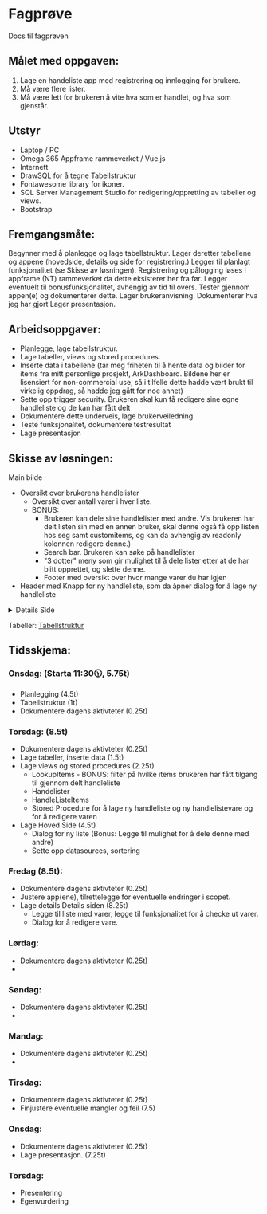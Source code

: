 # Fagprøve
Docs til fagprøven

## Målet med oppgaven:
1. Lage en handeliste app med registrering og innlogging for brukere.
2. Må være flere lister.
3. Må være lett for brukeren å vite hva som er handlet, og hva som gjenstår.

## Utstyr
- Laptop / PC
- Omega 365 Appframe rammeverket / Vue.js
- Internett
- DrawSQL for å tegne Tabellstruktur
- Fontawesome library for ikoner.
- SQL Server Management Studio for redigering/oppretting av tabeller og views.
- Bootstrap 

## Fremgangsmåte:
Begynner med å planlegge og lage tabellstruktur.
Lager deretter tabellene og appene (hovedside, details og side for registrering.)
Legger til planlagt funksjonalitet (se Skisse av løsningen).
Registrering og pålogging løses i appframe (NT) rammeverket da dette eksisterer her fra før.
Legger eventuelt til bonusfunksjonalitet, avhengig av tid til overs.
Tester gjennom appen(e) og dokumenterer dette.
Lager brukeranvisning.
Dokumenterer hva jeg har gjort
Lager presentasjon.

## Arbeidsoppgaver:

- Planlegge, lage tabellstruktur.
- Lage tabeller, views og stored procedures.
- Inserte data i tabellene (tar meg friheten til å hente data og bilder for items fra mitt personlige prosjekt, ArkDashboard. Bildene her er lisensiert for non-commercial use, så i tilfelle dette hadde vært brukt til virkelig oppdrag, så hadde jeg gått for noe annet)
- Sette opp trigger security. Brukeren skal kun få redigere sine egne handleliste og de kan har fått delt
- Dokumentere dette underveis, lage brukerveiledning.
- Teste funksjonalitet, dokumentere testresultat
- Lage presentasjon

## Skisse av løsningen:
Main bilde
- Oversikt over brukerens handlelister
    - Oversikt over antall varer i hver liste.
    - BONUS:
        - Brukeren kan dele sine handlelister med andre. Vis brukeren har delt listen sin med en annen bruker, skal denne også få opp listen hos seg samt customitems, og kan da avhengig av readonly kolonnen redigere denne.)
        - Search bar. Brukeren kan søke på handlelister
        - "3 dotter" meny som gir mulighet til å dele lister etter at de har blitt opprettet, og slette denne.
        - Footer med oversikt over hvor mange varer du har igjen
- Header med Knapp for ny handleliste, som da åpner dialog for å lage ny handleliste

<details>
  <summary>Details Side</summary>

  - Oversikt over innholdet i handlelisten.
  - Liste, checkbox for å checke ut, og antall av varen
      - Edit knapp til høyre, som åpner dialog for redigering av vare, antall og unit
          - BONUS: Autocomplete når brukeren skriver inn item, vis itemet ikke eksister i listen, så kan brukeren opprette item selv (også kalt FreeSolo autocomplete)
      - Click på item, checker ut varen og markerer denne som "checked"
      - Kategorisert etter kategori for å gjøre handlingen enklere

</details>


Tabeller: [Tabellstruktur](https://drawsql.app/teams/arvid/diagrams/tabellstruktur)

## Tidsskjema:

### Onsdag: (Starta 11:30🕦, 5.75t)
- Planlegging (4.5t)
- Tabellstruktur (1t)
- Dokumentere dagens aktivteter (0.25t)
  
### Torsdag: (8.5t)
- Dokumentere dagens aktivteter (0.25t)
- Lage tabeller, inserte data (1.5t)
- Lage views og stored procedures (2.25t)
    - LookupItems
          - BONUS: filter på hvilke items brukeren har fått tilgang til gjennom delt handleliste
    - Handelister
    - HandleListeItems
    - Stored Procedure for å lage ny handleliste og ny handlelistevare og for å redigere varen
- Lage Hoved Side (4.5t)
    - Dialog for ny liste (Bonus: Legge til mulighet for å dele denne med andre)
    - Sette opp datasources, sortering
      
### Fredag (8.5t):
- Dokumentere dagens aktivteter (0.25t)
- Justere app(ene), tilrettelegge for eventuelle endringer i scopet.
- Lage details Details siden (8.25t)
  - Legge til liste med varer, legge til funksjonalitet for å checke ut varer.
  - Dialog for å redigere vare.

### Lørdag:
- Dokumentere dagens aktivteter (0.25t)
- 
### Søndag:
- Dokumentere dagens aktivteter (0.25t)
- 
### Mandag:
- Dokumentere dagens aktivteter (0.25t)
- 
### Tirsdag:
- Dokumentere dagens aktivteter (0.25t)
- Finjustere eventuelle mangler og feil (7.5)

### Onsdag:
- Dokumentere dagens aktivteter (0.25t)
- Lage presentasjon. (7.25t)
### Torsdag:
- Presentering
- Egenvurdering
